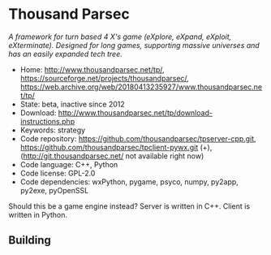 # Thousand Parsec

_A framework for turn based 4 X's game (eXplore, eXpand, eXploit, eXterminate). Designed for long games, supporting massive universes and has an easily expanded tech tree._

- Home: http://www.thousandparsec.net/tp/, https://sourceforge.net/projects/thousandparsec/, https://web.archive.org/web/20180413235927/www.thousandparsec.net/tp/
- State: beta, inactive since 2012
- Download: http://www.thousandparsec.net/tp/download-instructions.php
- Keywords: strategy
- Code repository: https://github.com/thousandparsec/tpserver-cpp.git, https://github.com/thousandparsec/tpclient-pywx.git (+), (http://git.thousandparsec.net/ not available right now)
- Code language: C++, Python
- Code license: GPL-2.0
- Code dependencies: wxPython, pygame, psyco, numpy, py2app, py2exe, pyOpenSSL

Should this be a game engine instead? Server is written in C++. Client is written in Python.

## Building

